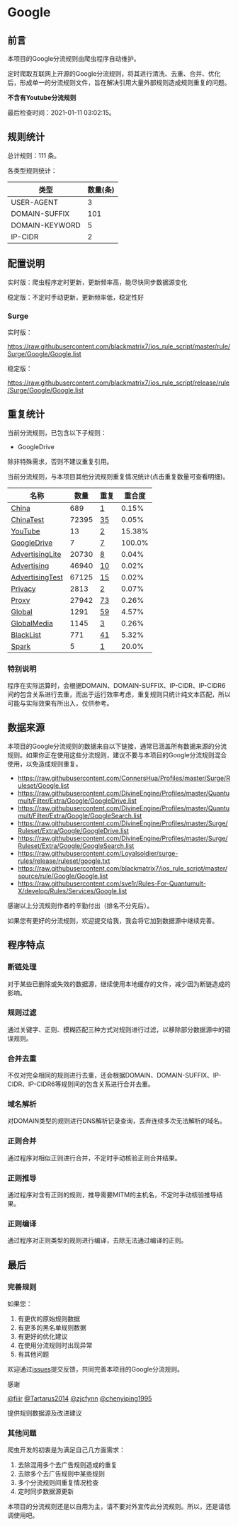 # Google

## 前言

本项目的Google分流规则由爬虫程序自动维护。

定时爬取互联网上开源的Google分流规则，将其进行清洗、去重、合并、优化后，形成单一的分流规则文件，旨在解决引用大量外部规则造成规则重复的问题。

**不含有Youtube分流规则**


最后检查时间：2021-01-11 03:02:15。

## 规则统计

总计规则：111 条。

各类型规则统计：

| 类型 | 数量(条) |
| ---- | ---- |
| USER-AGENT | 3 |
| DOMAIN-SUFFIX | 101 |
| DOMAIN-KEYWORD | 5 |
| IP-CIDR | 2 |
## 配置说明

实时版：爬虫程序定时更新，更新频率高，能尽快同步数据源变化

稳定版：不定时手动更新，更新频率低，稳定性好

### Surge 
实时版：

https://raw.githubusercontent.com/blackmatrix7/ios_rule_script/master/rule/Surge/Google/Google.list

稳定版：

https://raw.githubusercontent.com/blackmatrix7/ios_rule_script/release/rule/Surge/Google/Google.list

## 重复统计

当前分流规则，已包含以下子规则：

- GoogleDrive

除非特殊需求，否则不建议重复引用。


当前分流规则，与本项目其他分流规则重复情况统计(点击重复数量可查看明细)。



| 名称 | 数量 | 重复 | 重合度 |
| ---- | ---- | ---- | ------ |
|  [China](https://github.com/blackmatrix7/ios_rule_script/tree/master/rule/Surge/China)    | 689   | [1](https://raw.githubusercontent.com/blackmatrix7/ios_rule_script/master/rule/Surge/Google/Google_Repeat.list)   |   0.15% |
|  [ChinaTest](https://github.com/blackmatrix7/ios_rule_script/tree/master/rule/Surge/ChinaTest)    | 72395   | [35](https://raw.githubusercontent.com/blackmatrix7/ios_rule_script/master/rule/Surge/Google/Google_Repeat.list)   |   0.05% |
|  [YouTube](https://github.com/blackmatrix7/ios_rule_script/tree/master/rule/Surge/YouTube)    | 13   | [2](https://raw.githubusercontent.com/blackmatrix7/ios_rule_script/master/rule/Surge/Google/Google_Repeat.list)   |   15.38% |
|  [GoogleDrive](https://github.com/blackmatrix7/ios_rule_script/tree/master/rule/Surge/GoogleDrive)    | 7   | [7](https://raw.githubusercontent.com/blackmatrix7/ios_rule_script/master/rule/Surge/Google/Google_Repeat.list)   |   100.0% |
|  [AdvertisingLite](https://github.com/blackmatrix7/ios_rule_script/tree/master/rule/Surge/AdvertisingLite)    | 20730   | [8](https://raw.githubusercontent.com/blackmatrix7/ios_rule_script/master/rule/Surge/Google/Google_Repeat.list)   |   0.04% |
|  [Advertising](https://github.com/blackmatrix7/ios_rule_script/tree/master/rule/Surge/Advertising)    | 46940   | [10](https://raw.githubusercontent.com/blackmatrix7/ios_rule_script/master/rule/Surge/Google/Google_Repeat.list)   |   0.02% |
|  [AdvertisingTest](https://github.com/blackmatrix7/ios_rule_script/tree/master/rule/Surge/AdvertisingTest)    | 67125   | [15](https://raw.githubusercontent.com/blackmatrix7/ios_rule_script/master/rule/Surge/Google/Google_Repeat.list)   |   0.02% |
|  [Privacy](https://github.com/blackmatrix7/ios_rule_script/tree/master/rule/Surge/Privacy)    | 2813   | [2](https://raw.githubusercontent.com/blackmatrix7/ios_rule_script/master/rule/Surge/Google/Google_Repeat.list)   |   0.07% |
|  [Proxy](https://github.com/blackmatrix7/ios_rule_script/tree/master/rule/Surge/Proxy)    | 27942   | [73](https://raw.githubusercontent.com/blackmatrix7/ios_rule_script/master/rule/Surge/Google/Google_Repeat.list)   |   0.26% |
|  [Global](https://github.com/blackmatrix7/ios_rule_script/tree/master/rule/Surge/Global)    | 1291   | [59](https://raw.githubusercontent.com/blackmatrix7/ios_rule_script/master/rule/Surge/Google/Google_Repeat.list)   |   4.57% |
|  [GlobalMedia](https://github.com/blackmatrix7/ios_rule_script/tree/master/rule/Surge/GlobalMedia)    | 1145   | [3](https://raw.githubusercontent.com/blackmatrix7/ios_rule_script/master/rule/Surge/Google/Google_Repeat.list)   |   0.26% |
|  [BlackList](https://github.com/blackmatrix7/ios_rule_script/tree/master/rule/Surge/BlackList)    | 771   | [41](https://raw.githubusercontent.com/blackmatrix7/ios_rule_script/master/rule/Surge/Google/Google_Repeat.list)   |   5.32% |
|  [Spark](https://github.com/blackmatrix7/ios_rule_script/tree/master/rule/Surge/Spark)    | 5   | [1](https://raw.githubusercontent.com/blackmatrix7/ios_rule_script/master/rule/Surge/Google/Google_Repeat.list)   |   20.0% |
### 特别说明
程序在实际运算时，会根据DOMAIN、DOMAIN-SUFFIX、IP-CIDR、IP-CIDR6间的包含关系进行去重，而出于运行效率考虑，重复规则只统计纯文本匹配，所以可能与实际效果有所出入，仅供参考。

## 数据来源

本项目的Google分流规则的数据来自以下链接，通常已涵盖所有数据来源的分流规则。如果你正在使用这些分流规则，建议不要与本项目的Google分流规则混合使用，以免造成规则重复。

- https://raw.githubusercontent.com/ConnersHua/Profiles/master/Surge/Ruleset/Google.list
- https://raw.githubusercontent.com/DivineEngine/Profiles/master/Quantumult/Filter/Extra/Google/GoogleDrive.list
- https://raw.githubusercontent.com/DivineEngine/Profiles/master/Quantumult/Filter/Extra/Google/GoogleSearch.list
- https://raw.githubusercontent.com/DivineEngine/Profiles/master/Surge/Ruleset/Extra/Google/GoogleDrive.list
- https://raw.githubusercontent.com/DivineEngine/Profiles/master/Surge/Ruleset/Extra/Google/GoogleSearch.list
- https://raw.githubusercontent.com/Loyalsoldier/surge-rules/release/ruleset/google.txt
- https://raw.githubusercontent.com/blackmatrix7/ios_rule_script/master/source/rule/Google/Google.list
- https://raw.githubusercontent.com/sve1r/Rules-For-Quantumult-X/develop/Rules/Services/Google.list


感谢以上分流规则作者的辛勤付出（排名不分先后）。

如果您有更好的分流规则，欢迎提交给我，我会将它加到数据源中继续完善。

## 程序特点

### 断链处理

对于某些已删除或失效的数据源，继续使用本地缓存的文件，减少因为断链造成的影响。

### 规则过滤

通过关键字、正则、模糊匹配三种方式对规则进行过滤，以移除部分数据源中的错误规则。

### 合并去重

不仅对完全相同的规则进行去重，还会根据DOMAIN、DOMAIN-SUFFIX、IP-CIDR、IP-CIDR6等规则间的包含关系进行合并去重。

### 域名解析

对DOMAIN类型的规则进行DNS解析记录查询，丢弃连续多次无法解析的域名。

### 正则合并

通过程序对相似正则进行合并，不定时手动核验正则合并结果。

### 正则推导

通过程序对含有正则的规则，推导需要MITM的主机名，不定时手动核验推导结果。

### 正则编译

通过程序对正则类型的规则进行编译，去除无法通过编译的正则。

## 最后

### 完善规则

如果您：

1. 有更优的原始规则数据
2. 有更多的黑名单规则数据
3. 有更好的优化建议
4. 在使用分流规则时出现异常
5. 有其他问题

欢迎通过[issues](https://github.com/blackmatrix7/ios_rule_script/issues/new)提交反馈，共同完善本项目的Google分流规则。

感谢

[@fiiir](https://github.com/fiiir) [@Tartarus2014](https://github.com/Tartarus2014) [@zjcfynn](https://github.com/zjcfynn) [@chenyiping1995](https://github.com/chenyiping1995) 

提供规则数据源及改进建议

### 其他问题

爬虫开发的初衷是为满足自己几方面需求：

1. 去除混用多个去广告规则造成的重复
2. 去除多个去广告规则中某些规则
3. 多个分流规则间重复情况检查
4. 定时同步数据源更新

本项目的分流规则还是以自用为主，请不要对外宣传此分流规则。所以，还是请低调使用吧。